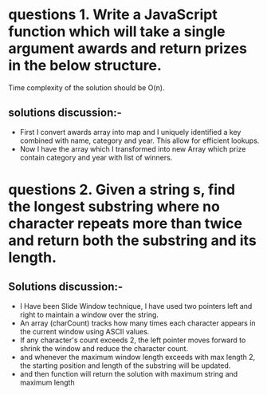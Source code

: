 # questions 1. Write a JavaScript function which will take a single argument awards and return prizes in the below structure. 
  Time complexity of the solution should be O(n).

## solutions discussion:-  
- First I convert awards array into map and I uniquely identified a key combined with name, category and year. This allow for efficient lookups.
- Now I have the array which I transformed into new Array which prize contain category and year with list of winners.

# questions 2. Given a string s, find the longest substring where no character repeats more than twice and return both the substring and its length.

## Solutions discussion:- 
- I Have been Slide Window technique, I have used two pointers left and right to maintain a window over the string.
- An array (charCount) tracks how many times each character appears in the current window using ASCII values.
- If any character's count exceeds 2, the left pointer moves forward to shrink the window and reduce the character count.
- and whenever the maximum window length exceeds with max length 2, the starting position and length of the substring will be updated.
- and then function will return the solution with maximum string and maximum length

